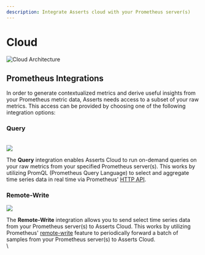 ```yaml
---
description: Integrate Asserts cloud with your Prometheus server(s)
---
```


# Cloud

![ Cloud Architecture](<../../.gitbook/assets/cloud (5).svg>)

## Prometheus Integrations

In order to generate contextualized metrics and derive useful insights from your Prometheus metric data, Asserts needs access to a subset of your raw metrics. This access can be provided by choosing one of the following integration options:

### Query

\
![](../../.gitbook/assets/query.svg)



The **Query** integration enables Asserts Cloud to run on-demand queries on your raw metrics from your specified Prometheus server(s). This works by utilizing PromQL (Prometheus Query Language) to select and aggregate time series data in real time via Prometheus' [HTTP API](https://prometheus.io/docs/prometheus/latest/querying/api/).&#x20;



### Remote-Write

<img src="../../.gitbook/assets/remote-write (2).svg" alt="
" data-size="original">



The **Remote-Write** integration allows you to send select time series data from your Prometheus server(s) to Asserts Cloud. This works by utilizing Prometheus' [remote-write](https://prometheus.io/docs/operating/configuration/#remote\_write) feature to periodically forward a batch of samples from your Prometheus server(s) to Asserts Cloud.\
\

